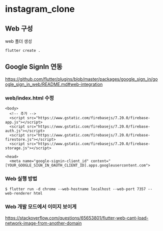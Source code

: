 # instagram_clone


## Web 구성
web 폴더 생성
```
flutter create .
```

## Google SignIn 연동
https://github.com/flutter/plugins/blob/master/packages/google_sign_in/google_sign_in_web/README.md#web-integration

### web/index.html 수정
```
<body>
  <!-- 추가 -->
  <script src="https://www.gstatic.com/firebasejs/7.20.0/firebase-app.js"></script>
  <script src="https://www.gstatic.com/firebasejs/7.20.0/firebase-auth.js"></script>
  <script src="https://www.gstatic.com/firebasejs/7.20.0/firebase-firestore.js"></script>
  <script src="https://www.gstatic.com/firebasejs/7.20.0/firebase-storage.js"></script>
```
```
<head>
  <meta name="google-signin-client_id" content="[YOUR_GOOGLE_SIGN_IN_OAUTH_CLIENT_ID].apps.googleusercontent.com">
```

### Web 실행 방법
```
$ flutter run -d chrome --web-hostname localhost --web-port 7357 --web-renderer html
```

### Web 개발 모드에서 이미지 보이게
https://stackoverflow.com/questions/65653801/flutter-web-cant-load-network-image-from-another-domain
